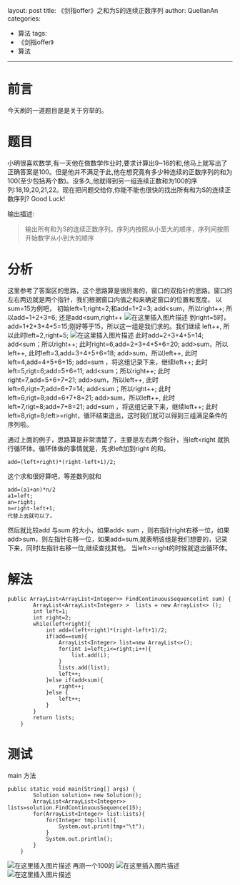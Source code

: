 ﻿layout: post
title: 《剑指offer》之和为S的连续正数序列
author: QuellanAn
categories: 
  - 算法
tags:
  - 《剑指offer》
  - 算法
---

# 前言
今天刷的一道题目是是关于穷举的。

# 题目
小明很喜欢数学,有一天他在做数学作业时,要求计算出9~16的和,他马上就写出了正确答案是100。但是他并不满足于此,他在想究竟有多少种连续的正数序列的和为100(至少包括两个数)。没多久,他就得到另一组连续正数和为100的序列:18,19,20,21,22。现在把问题交给你,你能不能也很快的找出所有和为S的连续正数序列? Good Luck!

输出描述:
> 输出所有和为S的连续正数序列。序列内按照从小至大的顺序，序列间按照开始数字从小到大的顺序

# 分析
这里参考了答案区的思路，这个思路算是很厉害的，窗口的双指针的思路。窗口的左右两边就是两个指针，我们根据窗口内值之和来确定窗口的位置和宽度。
以sum=15为例吧，
初始left=1;right=2;和add=1+2=3;
add<sum，所以right++;
所以add=1+2+3=6;
还是add<sum,right++
![在这里插入图片描述](https://img-blog.csdnimg.cn/20200212120010448.png?x-oss-process=image/watermark,type_ZmFuZ3poZW5naGVpdGk,shadow_10,text_aHR0cHM6Ly9ibG9nLmNzZG4ubmV0L3FxXzI3NzkwMDEx,size_16,color_FFFFFF,t_70)
到right=5时，
add=1+2+3+4+5=15;刚好等于15，所以这一组是我们求的。我们继续
left++,
所以此时left=2,right=5;
![在这里插入图片描述](https://img-blog.csdnimg.cn/20200212121607814.png?x-oss-process=image/watermark,type_ZmFuZ3poZW5naGVpdGk,shadow_10,text_aHR0cHM6Ly9ibG9nLmNzZG4ubmV0L3FxXzI3NzkwMDEx,size_16,color_FFFFFF,t_70)
此时add=2+3+4+5=14;
add<sum；所以right++;
此时right=6,add=2+3+4+5+6=20;
add>sum，所以left++,
此时left=3,add=3+4+5+6=18;
add>sum，所以left++,
此时left=4,add=4+5+6=15;
add=sum ，将这组记录下来，继续left++;
此时left=5,rigt=6;add=5+6=11;
add<sum；所以right++;
此时right=7,add=5+6+7=21;
add>sum，所以left++,
此时left=6,rigt=7;add=6+7=14;
add<sum；所以right++;
此时left=6,rigt=8;add=6+7+8=21;
add>sum，所以left++,
此时left=7,rigt=8;add=7+8=21;
add=sum ，将这组记录下来，继续left++;
此时left=8,rigt=8;left>=right，循环结束退出，这时我们就可以得到三组满足条件的序列啦。

通过上面的例子，思路算是非常清楚了，主要是左右两个指针，当left<right 就执行循环体。循环体做的事情就是，先求left加到right 的和。
```
add=(left+right)*(right-left+1)/2; 
```
这个求和很好算吧，等差数列就和
```
add=(a1+an)*n/2
a1=left;
an=right;
n=right-left+1;
代替上去就可以了。
```
然后就比较add 与sum 的大小，如果add< sum ，则右指针right右移一位，如果add>sum，则左指针右移一位，如果add=sum,就表明该组是我们想要的，记录下来，同时l左指针右移一位,继续查找其他。
当left>=right的时候就退出循环体。

# 解法
```
public ArrayList<ArrayList<Integer>> FindContinuousSequence(int sum) {
        ArrayList<ArrayList<Integer> >  lists = new ArrayList<> ();
        int left=1;
        int right=2;
        while(left<right){
            int add=(left+right)*(right-left+1)/2;
            if(add==sum){
                ArrayList<Integer> list=new ArrayList<>();
                for(int i=left;i<=right;i++){
                    list.add(i);
                }
                lists.add(list);
                left++;
            }else if(add<sum){
                right++;
            }else {
                left++;
            }
        }
        return lists;
    }
```

# 测试
main 方法
```
public static void main(String[] args) {
        Solution solution= new Solution();
        ArrayList<ArrayList<Integer>> lists=solution.FindContinuousSequence(15);
        for(ArrayList<Integer> list:lists){
            for(Integer tmp:list){
                System.out.print(tmp+"\t");
            }
            System.out.println();
        }
    }
```
![在这里插入图片描述](https://img-blog.csdnimg.cn/20200212123752157.png?x-oss-process=image/watermark,type_ZmFuZ3poZW5naGVpdGk,shadow_10,text_aHR0cHM6Ly9ibG9nLmNzZG4ubmV0L3FxXzI3NzkwMDEx,size_16,color_FFFFFF,t_70)
再测一个100的
![在这里插入图片描述](https://img-blog.csdnimg.cn/20200212123819814.png?x-oss-process=image/watermark,type_ZmFuZ3poZW5naGVpdGk,shadow_10,text_aHR0cHM6Ly9ibG9nLmNzZG4ubmV0L3FxXzI3NzkwMDEx,size_16,color_FFFFFF,t_70)
![在这里插入图片描述](https://img-blog.csdnimg.cn/20200212123857412.png?x-oss-process=image/watermark,type_ZmFuZ3poZW5naGVpdGk,shadow_10,text_aHR0cHM6Ly9ibG9nLmNzZG4ubmV0L3FxXzI3NzkwMDEx,size_16,color_FFFFFF,t_70)

